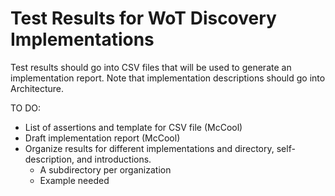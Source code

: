 # Test Results for WoT Discovery Implementations
Test results should go into CSV files that will be used to generate an implementation report.
Note that implementation descriptions should go into Architecture.

TO DO:
* List of assertions and template for CSV file (McCool)
* Draft implementation report (McCool)
* Organize results for different implementations and directory, self-description, and introductions.
   - A subdirectory per organization
   - Example needed
